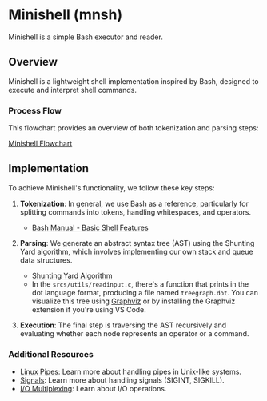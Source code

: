 # Minishell (mnsh)

Minishell is a simple Bash executor and reader.

## Overview

Minishell is a lightweight shell implementation inspired by Bash, designed to execute and interpret shell commands.

### Process Flow

This flowchart provides an overview of both tokenization and parsing steps:

[Minishell Flowchart](https://miro.com/app/board/uXjVMVi2_R4=/?share_link_id=555534915885)

## Implementation

To achieve Minishell's functionality, we follow these key steps:

1. **Tokenization**: In general, we use Bash as a reference, particularly for splitting commands into tokens, handling whitespaces, and operators.
   - [Bash Manual - Basic Shell Features](https://www.gnu.org/software/bash/manual/bash.html#Basic-Shell-Features)

2. **Parsing**: We generate an abstract syntax tree (AST) using the Shunting Yard algorithm, which involves implementing our own stack and queue data structures.
   - [Shunting Yard Algorithm](https://brilliant.org/wiki/shunting-yard-algorithm/)
   - In the `srcs/utils/readinput.c`, there's a function that prints in the dot language format, producing a file named `treegraph.dot`. You can visualize this tree using [Graphviz](https://shorturl.at/YV47Z) or by installing the Graphviz extension if you're using VS Code.

3. **Execution**: The final step is traversing the AST recursively and evaluating whether each node represents an operator or a command.

### Additional Resources

- [Linux Pipes](https://tldp.org/LDP/lpg/node11.html): Learn more about handling pipes in Unix-like systems.
- [Signals](https://man7.org/linux/man-pages/man7/signal.7.html): Learn more about handling signals (SIGINT, SIGKILL).
- [I/O Multiplexing](https://www.codequoi.com/en/handling-a-file-by-its-descriptor-in-c/): Learn about I/O operations.
